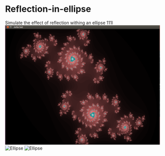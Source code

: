 # Reflection-in-ellipse
Simulate the effect of reflection withing an ellipse
111l
![Fill up the matrix ](https://raw.githubusercontent.com/BNandor/x86-Assembly-Julia-Fractal-SIMD/master/img/julia2.png)
![Ellipse](https://raw.githubusercontent.com/BNandor/Reflection-in-ellipse/img/ellipse2.png)
![Ellipse](https://raw.githubusercontent.com/BNandor/Reflection-in-ellipse/img/ellipse1.png)
